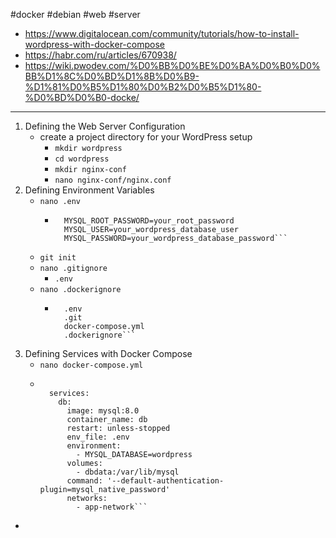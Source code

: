 #docker #debian #web #server
* https://www.digitalocean.com/community/tutorials/how-to-install-wordpress-with-docker-compose
* https://habr.com/ru/articles/670938/
* https://wiki.pwodev.com/%D0%BB%D0%BE%D0%BA%D0%B0%D0%BB%D1%8C%D0%BD%D1%8B%D0%B9-%D1%81%D0%B5%D1%80%D0%B2%D0%B5%D1%80-%D0%BD%D0%B0-docke/

---
1. Defining the Web Server Configuration
	* create a project directory for your WordPress setup
		* ```mkdir wordpress```
		* ```cd wordpress```
		* ```mkdir nginx-conf```
		* ```nano nginx-conf/nginx.conf```
2. Defining Environment Variables
	* ```nano .env```
		* ```
			MYSQL_ROOT_PASSWORD=your_root_password
			MYSQL_USER=your_wordpress_database_user
			MYSQL_PASSWORD=your_wordpress_database_password```
	* ```git init```
	* ```nano .gitignore```
		* ```.env```
	* ```nano .dockerignore```
		* ```
			.env
			.git
			docker-compose.yml
			.dockerignore```
3. Defining Services with Docker Compose
	* ```nano docker-compose.yml```
	* ```version: '3'
		
		services:
		  db:
		    image: mysql:8.0
		    container_name: db
		    restart: unless-stopped
		    env_file: .env
		    environment:
		      - MYSQL_DATABASE=wordpress
		    volumes: 
		      - dbdata:/var/lib/mysql
		    command: '--default-authentication-plugin=mysql_native_password'
		    networks:
		      - app-network```
  - 